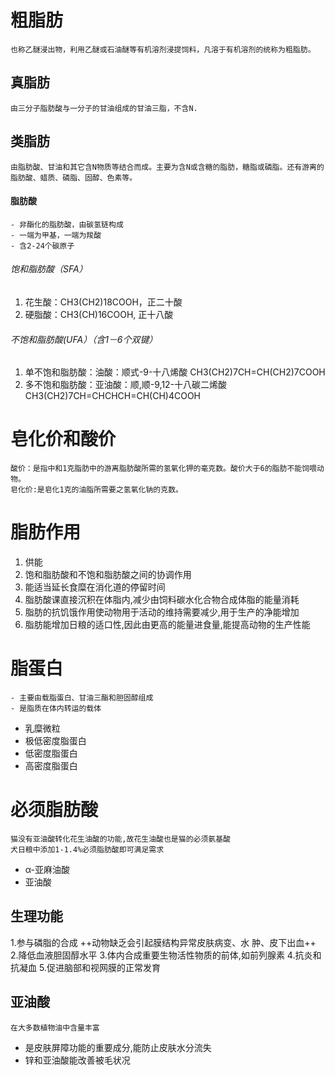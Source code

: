 # 粗脂肪
	也称乙醚浸出物，利用乙醚或石油醚等有机溶剂浸提饲料，凡溶于有机溶剂的统称为粗脂肪。
## 真脂肪
	由三分子脂肪酸与一分子的甘油组成的甘油三脂，不含N.
## 类脂肪
	由脂肪酸、甘油和其它含N物质等结合而成。主要为含N或含糖的脂肪，糖脂或磷脂。还有游离的脂肪酸、蜡质、磷脂、固醇、色素等。
#### 脂肪酸
	- 非酯化的脂肪酸，由碳氢链构成
	- 一端为甲基，一端为羧酸
	- 含2-24个碳原子
###### 饱和脂肪酸（SFA）
1. 花生酸：CH3(CH2)18COOH，正二十酸
2. 硬脂酸：CH3(CH)16COOH,   正十八酸
###### 不饱和脂肪酸(UFA）（含1－6个双键）
1. 单不饱和脂肪酸：油酸：顺式-9-十八烯酸 
CH3(CH2)7CH=CH(CH2)7COOH      
2. 多不饱和脂肪酸：亚油酸：顺,顺-9,12-十八碳二烯酸
CH3(CH2)7CH=CHCHCH=CH(CH)4COOH      
# 皂化价和酸价
	酸价：是指中和1克脂肪中的游离脂肪酸所需的氢氧化钾的毫克数。酸价大于6的脂肪不能饲喂动物。
	皂化价:是皂化1克的油脂所需要之氢氧化钠的克数。
# 脂肪作用
1. 供能
2. 饱和脂肪酸和不饱和脂肪酸之间的协调作用
3. 能适当延长食糜在消化道的停留时间
4. 脂肪酸课直接沉积在体脂内,减少由饲料碳水化合物合成体脂的能量消耗
5. 脂肪的抗饥饿作用使动物用于活动的维持需要减少,用于生产的净能增加
6. 脂肪能增加日粮的适口性,因此由更高的能量进食量,能提高动物的生产性能
# 脂蛋白
	- 主要由载脂蛋白、甘油三酯和胆固醇组成
	- 是脂质在体内转运的载体
- 乳糜微粒
- 极低密度脂蛋白
- 低密度脂蛋白
- 高密度脂蛋白
# 必须脂肪酸
	猫没有亚油酸转化花生油酸的功能,故花生油酸也是猫的必须氨基酸
	犬日粮中添加1-1.4%必须脂肪酸即可满足需求
- α-亚麻油酸
- 亚油酸
## 生理功能
1.参与磷脂的合成
++动物缺乏会引起膜结构异常皮肤病变、水		肿、皮下出血++
2.降低血液胆固醇水平
3.体内合成重要生物活性物质的前体,如前列腺素
4.抗炎和抗凝血
5.促进脑部和视网膜的正常发育
## 亚油酸
	在大多数植物油中含量丰富
- 是皮肤屏障功能的重要成分,能防止皮肤水分流失
- 锌和亚油酸能改善被毛状况
##